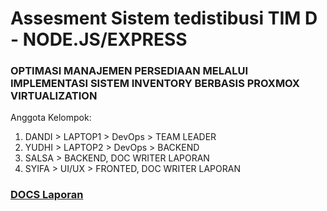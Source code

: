 # Assesment Sistem tedistibusi TIM D - NODE.JS/EXPRESS

### OPTIMASI MANAJEMEN PERSEDIAAN MELALUI IMPLEMENTASI SISTEM INVENTORY BERBASIS PROXMOX VIRTUALIZATION 

Anggota Kelompok: 
1. DANDI  > LAPTOP1 > DevOps > TEAM LEADER
2. YUDHI  > LAPTOP2 > DevOps > BACKEND
3. SALSA  > BACKEND, DOC WRITER LAPORAN
4. SYIFA  > UI/UX > FRONTED, DOC WRITER LAPORAN

### [DOCS Laporan](https://docs.google.com/document/d/1ggT9DR5p6QQ2geoZGU7Wnb2aBTSJ35nK/edit?usp=sharing&ouid=108981306572917218727&rtpof=true&sd=true)
